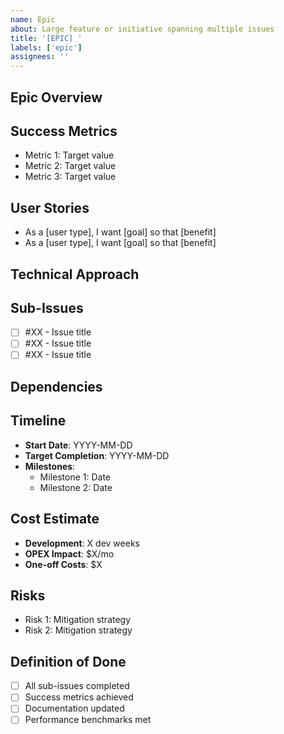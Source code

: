 ```yaml
---
name: Epic
about: Large feature or initiative spanning multiple issues
title: '[EPIC] '
labels: ['epic']
assignees: ''
---
```


## Epic Overview
<!-- High-level description of the epic and its business value -->

## Success Metrics
<!-- How will we measure success of this epic -->
- Metric 1: Target value
- Metric 2: Target value
- Metric 3: Target value

## User Stories
<!-- High-level user stories this epic addresses -->
- As a [user type], I want [goal] so that [benefit]
- As a [user type], I want [goal] so that [benefit]

## Technical Approach
<!-- High-level technical strategy -->

## Sub-Issues
<!-- Link to related issues that are part of this epic -->
- [ ] #XX - Issue title
- [ ] #XX - Issue title
- [ ] #XX - Issue title

## Dependencies
<!-- External dependencies or blockers -->

## Timeline
- **Start Date**: YYYY-MM-DD
- **Target Completion**: YYYY-MM-DD
- **Milestones**:
  - Milestone 1: Date
  - Milestone 2: Date

## Cost Estimate
- **Development**: X dev weeks
- **OPEX Impact**: $X/mo
- **One-off Costs**: $X

## Risks
<!-- Major risks and mitigation strategies -->
- Risk 1: Mitigation strategy
- Risk 2: Mitigation strategy

## Definition of Done
<!-- Epic-level completion criteria -->
- [ ] All sub-issues completed
- [ ] Success metrics achieved
- [ ] Documentation updated
- [ ] Performance benchmarks met
